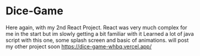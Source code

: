 # Dice-Game
Here again, with my 2nd React Project. 
React was very much complex for me in the start but im slowly getting a bit familiar with it
Learned a lot of java script with this one, some splash screen and basic of animations. 
will post my other project soon
https://dice-game-whbq.vercel.app/
